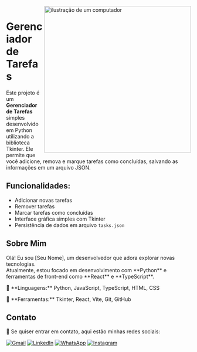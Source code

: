 <img src="https://raw.githubusercontent.com/MicaelliMedeiros/micaellimedeiros/master/image/computer-illustration.png" alt="ilustração de um computador" min-width="400px" max-width="400px" width="400px" align="right">

# Gerenciador de Tarefas

Este projeto é um **Gerenciador de Tarefas** simples desenvolvido em Python utilizando a biblioteca Tkinter. Ele permite que você adicione, remova e marque tarefas como concluídas, salvando as informações em um arquivo JSON.

## Funcionalidades:
- Adicionar novas tarefas
- Remover tarefas
- Marcar tarefas como concluídas
- Interface gráfica simples com Tkinter
- Persistência de dados em arquivo `tasks.json`

## Sobre Mim

<p align="left"> 
  Olá! Eu sou [Seu Nome], um desenvolvedor que adora explorar novas tecnologias. <br>
  Atualmente, estou focado em desenvolvimento com **Python** e ferramentas de front-end como **React** e **TypeScript**.
</p>

<p align="left">
  🦄 **Linguagens:** Python, JavaScript, TypeScript, HTML, CSS
</p>

<p align="left">
  💼 **Ferramentas:** Tkinter, React, Vite, Git, GitHub
</p>

## Contato

<p align="left">
  💌 Se quiser entrar em contato, aqui estão minhas redes sociais:
</p>

<p align="left">
  <a href="mailto:seuemail@gmail.com" title="Gmail">
  <img src="https://img.shields.io/badge/-Gmail-FF0000?style=flat-square&labelColor=FF0000&logo=gmail&logoColor=white" alt="Gmail"/></a>
  
  <a href="https://www.linkedin.com/in/seulinkedin" title="LinkedIn">
  <img src="https://img.shields.io/badge/-Linkedin-0e76a8?style=flat-square&logo=Linkedin&logoColor=white" alt="LinkedIn"/></a>

  <a href="https://wa.me/SEUNUMEROWHATSAPP" title="WhatsApp">
  <img src="https://img.shields.io/badge/-WhatsApp-25d366?style=flat-square&labelColor=25d366&logo=whatsapp&logoColor=white" alt="WhatsApp"/></a>

  <a href="https://www.instagram.com/seuinstagram" title="Instagram">
  <img src="https://img.shields.io/badge/-Instagram-DF0174?style=flat-square&labelColor=DF0174&logo=instagram&logoColor=white" alt="Instagram"/></a>
</p>

